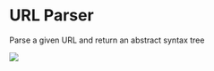# URL Parser

Parse a given URL and return an abstract syntax tree

<img src="https://upload.wikimedia.org/wikipedia/commons/d/d6/URI_syntax_diagram.svg" style="min-width: 800px;"/>
